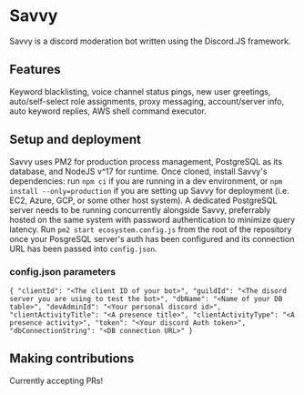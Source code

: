# Savvy

Savvy is a discord moderation bot written using the Discord.JS framework.

## Features

Keyword blacklisting, voice channel status pings, new user greetings, auto/self-select role assignments, proxy messaging, account/server info, auto keyword replies, AWS shell command executor.

## Setup and deployment

Savvy uses PM2 for production process management, PostgreSQL as its database, and NodeJS v^17 for runtime. Once cloned, install Savvy's dependencies: run `npm ci` if you are running in a dev environment, or `npm install --only=production` if you are setting up Savvy for deployment (i.e. EC2, Azure, GCP, or some other host system). A dedicated PostgreSQL server needs to be running concurrently alongside Savvy, preferrably hosted on the same system with password authentication to minimize query latency. Run `pm2 start ecosystem.config.js` from the root of the repository once your PosgreSQL server's auth has been configured and its connection URL has been passed into `config.json`.

### config.json parameters

`{ "clientId": "<The client ID of your bot>", "guildId": "<The disord server you are using to test the bot>", "dbName": "<Name of your DB table>", "devAdminId": "<Your personal discord id>", "clientActivityTitle": "<A presence title>", "clientActivityType": "<A presence activity>", "token": "<Your discord Auth token>", "dbConnectionString": "<DB connection URL>" } `

## Making contributions

Currently accepting PRs!

